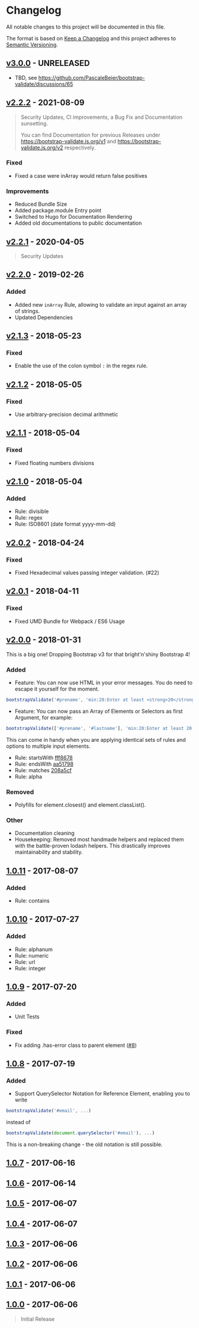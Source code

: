 # Changelog
All notable changes to this project will be documented in this file.

The format is based on [Keep a Changelog](http://keepachangelog.com/en/1.0.0/)
and this project adheres to [Semantic Versioning](http://semver.org/spec/v2.0.0.html).

## [v3.0.0] - UNRELEASED

- TBD, see <https://github.com/PascaleBeier/bootstrap-validate/discussions/65>

## [v2.2.2] - 2021-08-09

> Security Updates, CI improvements, a Bug Fix and Documentation sunsetting.
>
> You can find Documentation for previous Releases under
> <https://bootstrap-validate.js.org/v1> and
> <https://bootstrap-validate.js.org/v2> respectively.

### Fixed

- Fixed a case were inArray would return false positives

### Improvements

- Reduced Bundle Size
- Added package.module Entry point
- Switched to Hugo for Documentation Rendering
- Added old documentations to public documentation

## [v2.2.1] - 2020-04-05

> Security Updates

## [v2.2.0] - 2019-02-26

### Added

- Added new `inArray` Rule, allowing to validate an input against an array of strings.
- Updated Dependencies

## [v2.1.3] - 2018-05-23

### Fixed

- Enable the use of the colon symbol `:` in the regex rule.

## [v2.1.2] - 2018-05-05

### Fixed

- Use arbitrary-precision decimal arithmetic

## [v2.1.1] - 2018-05-04

### Fixed

- Fixed floating numbers divisions

## [v2.1.0] - 2018-05-04

### Added

- Rule: divisible
- Rule: regex
- Rule: ISO8601 (date format yyyy-mm-dd)

## [v2.0.2] - 2018-04-24

### Fixed

- Fixed Hexadecimal values passing integer validation. (#22)

## [v2.0.1] - 2018-04-11

### Fixed

- Fixed UMD Bundle for Webpack / ES6 Usage

## [v2.0.0] - 2018-01-31

This is a big one! Dropping Bootstrap v3 for that bright'n'shiny Bootstrap 4!

### Added

- Feature: You can now use HTML in your error messages. You do need to escape it yourself for the moment.

```javascript
bootstrapValidate('#prename', 'min:20:Enter at least <strong>20</strong> characters.');
```

- Feature: You can now pass an Array of Elements or Selectors as first Argument, for example:

```javascript
bootstrapValidate(['#prename', '#lastname'], 'min:20:Enter at least 20 characters!');
```

This can come in handy when you are applying identical sets of rules and options to multiple input elements.

- Rule: startsWith [fff8678](https://github.com/PascaleBeier/bootstrap-validate/commit/fff867887914a97876ae66c0b4867d46c17a02b6)
- Rule: endsWith [aa51798](https://github.com/PascaleBeier/bootstrap-validate/commit/aa51798fd7702183c683021a60fb8705e0306d2b)
- Rule: matches [208a5cf](https://github.com/PascaleBeier/bootstrap-validate/commit/208a5cf7ab17add9da153addcdcf90eefb9529be)
- Rule: alpha

### Removed

- Polyfills for element.closest() and element.classList().

### Other

- Documentation cleaning
- Housekeeping: Removed most handmade helpers and replaced them with the battle-proven lodash helpers. This drastically improves maintainability and stability.

## [1.0.11] - 2017-08-07

### Added

- Rule: contains

## [1.0.10] - 2017-07-27

### Added

- Rule: alphanum
- Rule: numeric
- Rule: url
- Rule: integer

## [1.0.9] - 2017-07-20

### Added

- Unit Tests

### Fixed

- Fix adding .has-error class to parent element ([#8](https://github.com/PascaleBeier/bootstrap-validate/issues/8))

## [1.0.8] - 2017-07-19

### Added

- Support QuerySelector Notation for Reference Element, enabling you to write

```js
bootstrapValidate('#email', ...)
```

instead of

```js
bootstrapValidate(document.querySelector('#email'), ...)
```

This is a non-breaking change - the old notation is still possible.


## [1.0.7] - 2017-06-16

## [1.0.6] - 2017-06-14

## [1.0.5] - 2017-06-07

## [1.0.4] - 2017-06-07

## [1.0.3] - 2017-06-06

## [1.0.2] - 2017-06-06

## [1.0.1] - 2017-06-06

[v3.0.0]: https://github.com/PascaleBeier/bootstrap-validate/compare/v2.2.2...v3.0.0
[v2.2.2]: https://github.com/PascaleBeier/bootstrap-validate/compare/v2.2.1...v2.2.2
[v2.2.1]: https://github.com/PascaleBeier/bootstrap-validate/compare/v2.2.0...v2.2.1
[v2.2.0]: https://github.com/PascaleBeier/bootstrap-validate/compare/v2.1.3...v2.2.0
[v2.1.3]: https://github.com/PascaleBeier/bootstrap-validate/compare/v2.1.2...v2.1.3
[v2.1.2]: https://github.com/PascaleBeier/bootstrap-validate/compare/v2.1.1...v2.1.2
[v2.1.1]: https://github.com/PascaleBeier/bootstrap-validate/compare/v2.1.0...v2.1.1
[v2.1.0]: https://github.com/PascaleBeier/bootstrap-validate/compare/v2.0.2...v2.1.0
[v2.0.2]: https://github.com/PascaleBeier/bootstrap-validate/compare/v2.0.1...v2.0.2
[v2.0.1]: https://github.com/PascaleBeier/bootstrap-validate/compare/v2.0.0...v2.0.1
[v2.0.0]: https://github.com/PascaleBeier/bootstrap-validate/compare/1.0.11...v2.0.0
[1.0.11]: https://github.com/PascaleBeier/bootstrap-validate/compare/1.0.10...1.0.11
[1.0.10]: https://github.com/PascaleBeier/bootstrap-validate/compare/1.0.9...1.0.10
[1.0.9]: https://github.com/PascaleBeier/bootstrap-validate/compare/1.0.8...1.0.9
[1.0.8]: https://github.com/PascaleBeier/bootstrap-validate/compare/1.0.7...1.0.8
[1.0.7]: https://github.com/PascaleBeier/bootstrap-validate/compare/1.0.6...1.0.7
[1.0.6]: https://github.com/PascaleBeier/bootstrap-validate/compare/1.0.5...1.0.6
[1.0.5]: https://github.com/PascaleBeier/bootstrap-validate/compare/1.0.4...1.0.5
[1.0.4]: https://github.com/PascaleBeier/bootstrap-validate/compare/1.0.3...1.0.4
[1.0.3]: https://github.com/PascaleBeier/bootstrap-validate/compare/1.0.2...1.0.3
[1.0.2]: https://github.com/PascaleBeier/bootstrap-validate/compare/1.0.1...1.0.2
[1.0.1]: https://github.com/PascaleBeier/bootstrap-validate/compare/1.0.0...1.0.1
[1.0.0]: https://github.com/PascaleBeier/bootstrap-validate/commit/aa4fbffa625dc389292cc1246bd04573f9371e93

## [1.0.0] - 2017-06-06

> Initial Release
